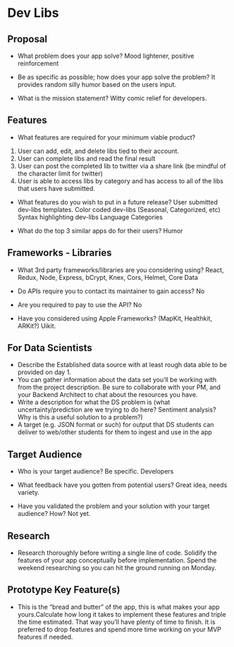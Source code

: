 # Dev Libs

## Proposal

- What problem does your app solve?
Mood lightener, positive reinforcement

- Be as specific as possible; how does your app solve the problem?
It provides random silly humor based on the users input.

- What is the mission statement?
Witty comic relief for developers.

## Features

- What features are required for your minimum viable product?

1. User can add, edit, and delete libs tied to their account.
2. User can complete libs and read the final result
3. User can post the completed lib to twitter via a share link (be mindful of the character limit for twitter)
4. User is able to access libs by category and has access to all of the libs that users have submitted.

- What features do you wish to put in a future release?
User submitted dev-libs templates.
Color coded dev-libs (Seasonal, Categorized, etc)
Syntax highlighting dev-libs
Language Categories

- What do the top 3 similar apps do for their users?
Humor

## Frameworks - Libraries

- What 3rd party frameworks/libraries are you considering using?
React, Redux, Node, Express, bCrypt, Knex, Cors, Helmet, Core Data

- Do APIs require you to contact its maintainer to gain access?
No

- Are you required to pay to use the API?
No

- Have you considered using Apple Frameworks? (MapKit, Healthkit, ARKit?)
Uikit.

## For Data Scientists

- Describe the Established data source with at least rough data able to be provided on day 1.
- You can gather information about the data set you’ll be working with from the project description. Be sure to collaborate with your PM, and your Backend Architect to chat about the resources you have.
- Write a description for what the DS problem is (what uncertainty/prediction are we trying to do here? Sentiment analysis? Why is this a useful solution to a problem?)
- A target (e.g. JSON format or such) for output that DS students can deliver to web/other students for them to ingest and use in the app

## Target Audience

- Who is your target audience? Be specific.
Developers

- What feedback have you gotten from potential users?
Great idea, needs variety.

- Have you validated the problem and your solution with your target audience? How?
Not yet.

## Research

- Research thoroughly before writing a single line of code. Solidify the features of your app conceptually before implementation. Spend the weekend researching so you can hit the ground running on Monday.

## Prototype Key Feature(s)

- This is the “bread and butter” of the app, this is what makes your app yours.Calculate how long it takes to implement these features and triple the time estimated. That way you’ll have plenty of time to finish. It is preferred to drop features and spend more time working on your MVP features if needed.
